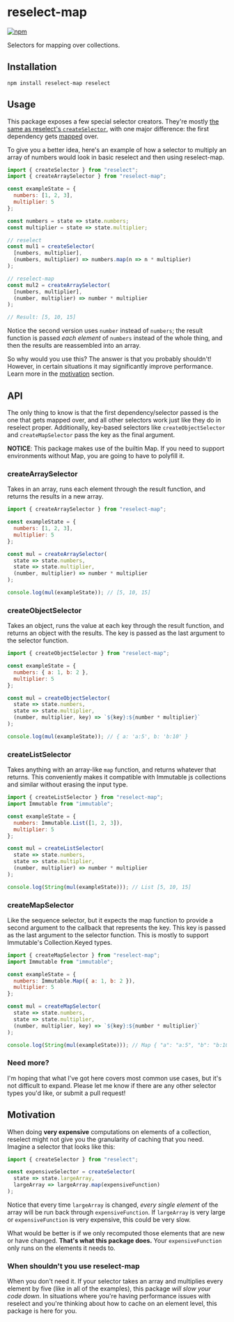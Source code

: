 # reselect-map

[![npm](https://img.shields.io/npm/v/reselect-map.svg)](https://www.npmjs.com/package/reselect-map)

Selectors for mapping over collections.

## Installation

```shell
npm install reselect-map reselect
```

## Usage

This package exposes a few special selector creators. They're mostly [the same as reselect's `createSelector`](https://github.com/reactjs/reselect), with one major difference: the first dependency gets [mapped](<https://en.wikipedia.org/wiki/Map_(higher-order_function)>) over.

To give you a better idea, here's an example of how a selector to multiply an array of numbers would look in basic reselect and then using reselect-map.

```javascript
import { createSelector } from "reselect";
import { createArraySelector } from "reselect-map";

const exampleState = {
  numbers: [1, 2, 3],
  multiplier: 5
};

const numbers = state => state.numbers;
const multiplier = state => state.multiplier;

// reselect
const mul1 = createSelector(
  [numbers, multiplier],
  (numbers, multiplier) => numbers.map(n => n * multiplier)
);

// reselect-map
const mul2 = createArraySelector(
  [numbers, multiplier],
  (number, multiplier) => number * multiplier
);

// Result: [5, 10, 15]
```

Notice the second version uses `number` instead of `numbers`; the result function is passed _each element_ of `numbers` instead of the whole thing, and then the results are reassembled into an array.

So why would you use this? The answer is that you probably shouldn't! However, in certain situations it may significantly improve performance. Learn more in the [motivation](#motivation) section.

## API

The only thing to know is that the first dependency/selector passed is the one that gets mapped over, and all other selectors work just like they do in reselect proper. Additionally, key-based selectors like `createObjectSelector` and `createMapSelector` pass the key as the final argument.

**NOTICE**: This package makes use of the builtin Map. If you need to support environments without Map, you are going to have to polyfill it.

### createArraySelector

Takes in an array, runs each element through the result function, and returns the results in a new array.

```javascript
import { createArraySelector } from "reselect-map";

const exampleState = {
  numbers: [1, 2, 3],
  multiplier: 5
};

const mul = createArraySelector(
  state => state.numbers,
  state => state.multiplier,
  (number, multiplier) => number * multiplier
);

console.log(mul(exampleState)); // [5, 10, 15]
```

### createObjectSelector

Takes an object, runs the value at each key through the result function, and returns an object with the results. The key is passed as the last argument to the selector function.

```javascript
import { createObjectSelector } from "reselect-map";

const exampleState = {
  numbers: { a: 1, b: 2 },
  multiplier: 5
};

const mul = createObjectSelector(
  state => state.numbers,
  state => state.multiplier,
  (number, multiplier, key) => `${key}:${number * multiplier}`
);

console.log(mul(exampleState)); // { a: 'a:5', b: 'b:10' }
```

### createListSelector

Takes anything with an array-like `map` function, and returns whatever that returns. This conveniently makes it compatible with Immutable js collections and similar without erasing the input type.

```javascript
import { createListSelector } from "reselect-map";
import Immutable from "immutable";

const exampleState = {
  numbers: Immutable.List([1, 2, 3]),
  multiplier: 5
};

const mul = createListSelector(
  state => state.numbers,
  state => state.multiplier,
  (number, multiplier) => number * multiplier
);

console.log(String(mul(exampleState))); // List [5, 10, 15]
```

### createMapSelector

Like the sequence selector, but it expects the map function to provide a second argument to the callback that represents the key. This key is passed as the last argument to the selector function. This is mostly to support Immutable's Collection.Keyed types.

```javascript
import { createMapSelector } from "reselect-map";
import Immutable from "immutable";

const exampleState = {
  numbers: Immutable.Map({ a: 1, b: 2 }),
  multiplier: 5
};

const mul = createMapSelector(
  state => state.numbers,
  state => state.multiplier,
  (number, multiplier, key) => `${key}:${number * multiplier}`
);

console.log(String(mul(exampleState))); // Map { "a": "a:5", "b": "b:10" }
```

### Need more?

I'm hoping that what I've got here covers most common use cases, but it's not difficult to expand. Please let me know if there are any other selector types you'd like, or submit a pull request!

## Motivation

When doing **very expensive** computations on elements of a collection, reselect might not give you the granularity of caching that you need. Imagine a selector that looks like this:

```javascript
import { createSelector } from "reselect";

const expensiveSelector = createSelector(
  state => state.largeArray,
  largeArray => largeArray.map(expensiveFunction)
);
```

Notice that every time `largeArray` is changed, _every single element_ of the array will be run back through `expensiveFunction`. If `largeArray` is very large or `expensiveFunction` is very expensive, this could be very slow.

What would be better is if we only recomputed those elements that are new or have changed. **That's what this package does.** Your `expensiveFunction` only runs on the elements it needs to.

### When shouldn't you use reselect-map

When you don't need it. If your selector takes an array and multiplies every element by five (like in all of the examples), this package _will slow your code down_. In situations where you're having performance issues with reselect and you're thinking about how to cache on an element level, this package is here for you.
